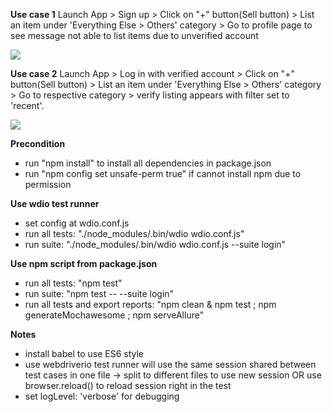**Use case 1**
Launch App > Sign up > Click on "+" button(Sell button) > List an item under 'Everything Else > Others' category > Go to profile page to see message not able to list items due to unverified account

[![](http://img.youtube.com/vi/loRwhPHRs9E/0.jpg)](http://www.youtube.com/watch?v=loRwhPHRs9E "carousell non-verified acc list item")

**Use case 2**
Launch App > Log in with verified account > Click on "+" button(Sell button) > List an item under 'Everything Else > Others' category > Go to respective category > verify listing appears with filter set to 'recent'.

[![](http://img.youtube.com/vi/8sXWokgmvF8/0.jpg)](http://www.youtube.com/watch?v=8sXWokgmvF8 "carousell verified acc list item")

**Precondition**
- run "npm install" to install all dependencies in package.json
- run "npm config set unsafe-perm true" if cannot install npm due to permission

**Use wdio test runner**
- set config at wdio.conf.js
- run all tests: "./node_modules/.bin/wdio wdio.conf.js"
- run suite: "./node_modules/.bin/wdio wdio.conf.js --suite login"

**Use npm script from package.json**
- run all tests: "npm test"
- run suite: "npm test -- --suite login"
- run all tests and export reports: "npm clean & npm test ; npm generateMochawesome ; npm serveAllure"

**Notes**
- install babel to use ES6 style
- use webdriverio test runner will use the same session shared between test cases in one file -> split to different files to use new session OR use browser.reload() to reload session right in the test
- set logLevel: 'verbose' for debugging
